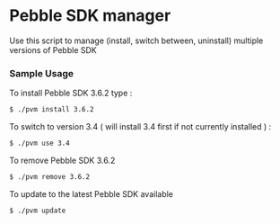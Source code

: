 # Pebble SDK manager
Use this script to manage (install, switch between, uninstall) multiple versions of Pebble SDK

### Sample Usage

To install Pebble SDK 3.6.2 type :

```sh
$ ./pvm install 3.6.2
```
To switch to version 3.4 ( will install 3.4 first if not currently installed ) :
```sh
$ ./pvm use 3.4
```
To remove Pebble SDK 3.6.2
```sh
$ ./pvm remove 3.6.2
```
To update to the latest Pebble SDK available
```sh
$ ./pvm update
```
